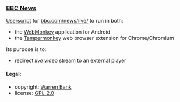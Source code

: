 ### [BBC News](https://github.com/warren-bank/crx-BBC-News/tree/webmonkey-userscript/es5)

[Userscript](https://github.com/warren-bank/crx-BBC-News/raw/webmonkey-userscript/es5/webmonkey-userscript/BBC-News.user.js) for [bbc.com/news/live/](https://www.bbc.com/news) to run in both:
* the [WebMonkey](https://github.com/warren-bank/Android-WebMonkey) application for Android
* the [Tampermonkey](https://chrome.google.com/webstore/detail/tampermonkey/dhdgffkkebhmkfjojejmpbldmpobfkfo) web browser extension for Chrome/Chromium

Its purpose is to:
* redirect _live_ video stream to an external player

#### Legal:

* copyright: [Warren Bank](https://github.com/warren-bank)
* license: [GPL-2.0](https://www.gnu.org/licenses/old-licenses/gpl-2.0.txt)
